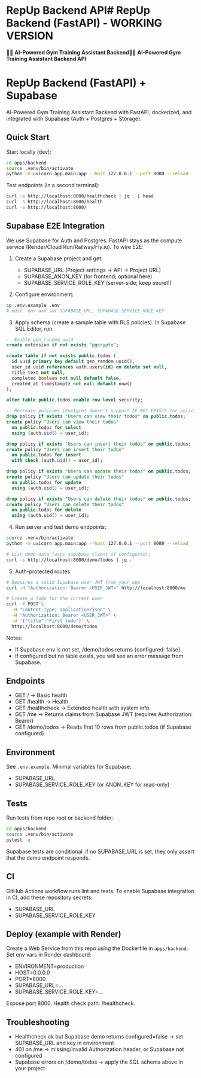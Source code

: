 # RepUp Backend API# RepUp Backend (FastAPI) - WORKING VERSION



🏋️‍♂️ **AI-Powered Gym Training Assistant Backend**🏋️‍♂️ **AI-Powered Gym Training Assistant Backend API**
# RepUp Backend (FastAPI) + Supabase

AI-Powered Gym Training Assistant Backend with FastAPI, dockerized, and integrated with Supabase (Auth + Postgres + Storage).

## Quick Start

Start locally (dev):

```bash
cd apps/backend
source .venv/bin/activate
python -m uvicorn app.main:app --host 127.0.0.1 --port 8000 --reload
```

Test endpoints (in a second terminal):

```bash
curl -s http://localhost:8000/healthcheck | jq . | head
curl -s http://localhost:8000/health
curl -s http://localhost:8000/
```

## Supabase E2E Integration

We use Supabase for Auth and Postgres. FastAPI stays as the compute service (Render/Cloud Run/Railway/Fly.io). To wire E2E:

1) Create a Supabase project and get:
   - SUPABASE_URL (Project settings → API → Project URL)
   - SUPABASE_ANON_KEY (for frontend; optional here)
   - SUPABASE_SERVICE_ROLE_KEY (server-side; keep secret!)

2) Configure environment:

```bash
cp .env.example .env
# edit .env and set SUPABASE_URL, SUPABASE_SERVICE_ROLE_KEY
```

3) Apply schema (create a sample table with RLS policies). In Supabase SQL Editor, run:

```sql
-- Enable gen_random_uuid
create extension if not exists "pgcrypto";

create table if not exists public.todos (
  id uuid primary key default gen_random_uuid(),
  user_id uuid references auth.users(id) on delete set null,
  title text not null,
  completed boolean not null default false,
  created_at timestamptz not null default now()
);

alter table public.todos enable row level security;

-- Recreate policies (Postgres doesn't support IF NOT EXISTS for policies)
drop policy if exists "Users can view their todos" on public.todos;
create policy "Users can view their todos"
  on public.todos for select
  using (auth.uid() = user_id);

drop policy if exists "Users can insert their todos" on public.todos;
create policy "Users can insert their todos"
  on public.todos for insert
  with check (auth.uid() = user_id);

drop policy if exists "Users can update their todos" on public.todos;
create policy "Users can update their todos"
  on public.todos for update
  using (auth.uid() = user_id);

drop policy if exists "Users can delete their todos" on public.todos;
create policy "Users can delete their todos"
  on public.todos for delete
  using (auth.uid() = user_id);
```

4) Run server and test demo endpoints:

```bash
source .venv/bin/activate
python -m uvicorn app.main:app --host 127.0.0.1 --port 8000 --reload

# List demo data (uses supabase client if configured):
curl -s http://localhost:8000/demo/todos | jq .
```

5) Auth-protected routes:

```bash
# Requires a valid Supabase user JWT from your app
curl -H "Authorization: Bearer <USER_JWT>" http://localhost:8000/me

# Create a todo for the current user
curl -X POST \
  -H "Content-Type: application/json" \
  -H "Authorization: Bearer <USER_JWT>" \
  -d '{"title":"First todo"}' \
  http://localhost:8000/demo/todos
```

Notes:
- If Supabase env is not set, /demo/todos returns {configured: false}.
- If configured but no table exists, you will see an error message from Supabase.

## Endpoints

- GET / → Basic health
- GET /health → Health
- GET /healthcheck → Extended health with system info
- GET /me → Returns claims from Supabase JWT (requires Authorization: Bearer)
- GET /demo/todos → Reads first 10 rows from public.todos (if Supabase configured)

## Environment

See `.env.example`. Minimal variables for Supabase:

- SUPABASE_URL
- SUPABASE_SERVICE_ROLE_KEY (or ANON_KEY for read-only)

## Tests

Run tests from repo root or backend folder:

```bash
cd apps/backend
source .venv/bin/activate
pytest -q
```

Supabase tests are conditional: if no SUPABASE_URL is set, they only assert that the demo endpoint responds.

## CI

GitHub Actions workflow runs lint and tests. To enable Supabase integration in CI, add these repository secrets:

- SUPABASE_URL
- SUPABASE_SERVICE_ROLE_KEY

## Deploy (example with Render)

Create a Web Service from this repo using the Dockerfile in `apps/backend`. Set env vars in Render dashboard:

- ENVIRONMENT=production
- HOST=0.0.0.0
- PORT=8000
- SUPABASE_URL=...
- SUPABASE_SERVICE_ROLE_KEY=...

Expose port 8000. Health check path: /healthcheck.

## Troubleshooting

- Healthcheck ok but Supabase demo returns configured=false → set SUPABASE_URL and key in environment
- 401 on /me → missing/invalid Authorization header, or Supabase not configured
- Supabase errors on /demo/todos → apply the SQL schema above in your project
